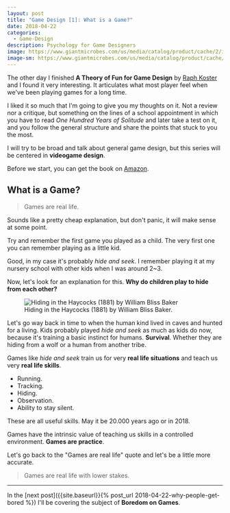 ```yaml
---
layout: post
title: "Game Design [1]: What is a Game?"
date: 2018-04-22
categories:
  - Game-Design
description: Psychology for Game Designers
image: https://www.giantmicrobes.com/us/media/catalog/product/cache/2/image/9df78eab33525d08d6e5fb8d27136e95/b/r/brain-print.jpg
image-sm: https://www.giantmicrobes.com/us/media/catalog/product/cache/2/image/9df78eab33525d08d6e5fb8d27136e95/b/r/brain-print.jpg
---
```


The other day I finished **A Theory of Fun for Game Design** by [Raph Koster](https://twitter.com/raphkoster) and I found it very interesting. It articulates what most player feel when we've been playing games for a long time.

I liked it so much that I'm going to give you my thoughts on it. Not a review nor a critique, but something on the lines of a school appointment in which you have to read *One Hundred Years of Solitude* and later take a test on it, and you follow the general structure and share the points that stuck to you the most.

I will try to be broad and talk about general game design, but this series will be centered in **videogame design**.

Before we start, you can get the book on [Amazon](https://www.amazon.com/Theory-Game-Design-Raph-Koster/dp/1449316034).

## What is a Game?

> Games are real life.

Sounds like a pretty cheap explanation, but don't panic, it will make sense at some point.

Try and remember the first game you played as a child. The very first one you can remember playing as a little kid.

Good, in my case it's probably *hide and seek*. I remember playing it at my nursery school with other kids when I was around 2~3.

Now, let's look for an explanation for this. **Why do children play to hide from each other?**

<figure>
  <img src="https://upload.wikimedia.org/wikipedia/commons/thumb/f/fd/Hiding_in_the_Haycocks_%281881%29_by_William_Bliss_Baker.jpg/800px-Hiding_in_the_Haycocks_%281881%29_by_William_Bliss_Baker.jpg" alt="Hiding in the Haycocks (1881) by William Bliss Baker"/>
  <figcaption>Hiding in the Haycocks (1881) by William Bliss Baker.</figcaption>
</figure>

Let's go way back in time to when the human kind lived in caves and hunted for a living. Kids probably played *hide and seek* as much as kids do now, because it's training a basic instinct for humans. **Survival**. Whether they are hiding from a wolf or a human from another tribe.

Games like *hide and seek* train us for very **real life situations** and teach us very **real life skills**.

* Running.
* Tracking.
* Hiding.
* Observation.
* Ability to stay silent.

These are all useful skills. May it be 20.000 years ago or in 2018.

Games have the intrinsic value of teaching us skills in a controlled environment. **Games are practice**.

Let's go back to the "Games are real life" quote and let's be a little more accurate.

> Games are real life with lower stakes.

---

In the [next post]({{site.baseurl}}{% post_url 2018-04-22-why-people-get-bored %}) I'll be covering the subject of **Boredom on Games**.